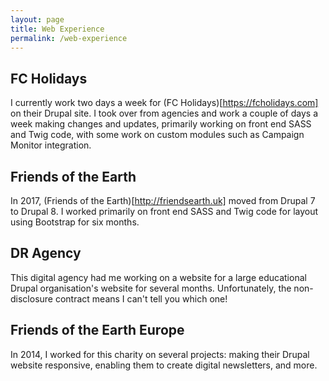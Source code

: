 ```yaml
---
layout: page
title: Web Experience
permalink: /web-experience
---
```


## FC Holidays
I currently work two days a week for (FC Holidays)[https://fcholidays.com] on their Drupal site. I took over from agencies and work a couple of days a week making changes and updates, primarily working on front end SASS and Twig code, with some work on custom modules such as Campaign Monitor integration.

## Friends of the Earth
In 2017, (Friends of the Earth)[http://friendsearth.uk] moved from Drupal 7 to Drupal 8. I worked primarily on front end SASS and Twig code for layout using Bootstrap for six months.

## DR Agency
This digital agency had me working on a website for a large educational Drupal organisation's website for several months. Unfortunately, the non-disclosure contract means I can't tell you which one!

## Friends of the Earth Europe
In 2014, I worked for this charity on several projects: making their Drupal website responsive, enabling them to create digital newsletters, and more.



[jekyll-organization]: https://github.com/jekyll
